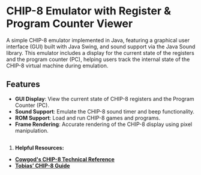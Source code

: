 # CHIP-8 Emulator with Register & Program Counter Viewer

A simple CHIP-8 emulator implemented in Java, featuring a graphical user interface (GUI) built with Java Swing, and sound support via the Java Sound library. This emulator includes a display for the current state of the registers and the program counter (PC), helping users track the internal state of the CHIP-8 virtual machine during emulation.

## Features

- **GUI Display**: View the current state of CHIP-8 registers and the Program Counter (PC).
- **Sound Support**: Emulate the CHIP-8 sound timer and beep functionality.
- **ROM Support**: Load and run CHIP-8 games and programs.
- **Frame Rendering**: Accurate rendering of the CHIP-8 display using pixel manipulation.
  
## 

1. **Helpful Resources:**
    
- [**Cowgod's CHIP-8 Technical Reference**](http://devernay.free.fr/hacks/chip8/C8TECH10.HTM)
- [**Tobias’ CHIP-8 Guide**](https://tobiasvl.github.io/blog/write-a-chip-8-emulator/)

